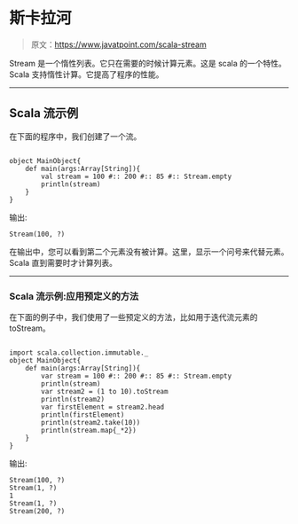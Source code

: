 # 斯卡拉河

> 原文：<https://www.javatpoint.com/scala-stream>

Stream 是一个惰性列表。它只在需要的时候计算元素。这是 scala 的一个特性。Scala 支持惰性计算。它提高了程序的性能。

* * *

## Scala 流示例

在下面的程序中，我们创建了一个流。

```

object MainObject{
    def main(args:Array[String]){
        val stream = 100 #:: 200 #:: 85 #:: Stream.empty
        println(stream)
    }
}

```

输出:

```
Stream(100, ?)

```

在输出中，您可以看到第二个元素没有被计算。这里，显示一个问号来代替元素。Scala 直到需要时才计算列表。

* * *

### Scala 流示例:应用预定义的方法

在下面的例子中，我们使用了一些预定义的方法，比如用于迭代流元素的 toStream。

```

import scala.collection.immutable._
object MainObject{
    def main(args:Array[String]){
        var stream = 100 #:: 200 #:: 85 #:: Stream.empty
        println(stream)
        var stream2 = (1 to 10).toStream
        println(stream2)
        var firstElement = stream2.head
        println(firstElement)
        println(stream2.take(10))
        println(stream.map{_*2})
    }
}

```

输出:

```
Stream(100, ?)
Stream(1, ?)
1
Stream(1, ?)
Stream(200, ?)

```